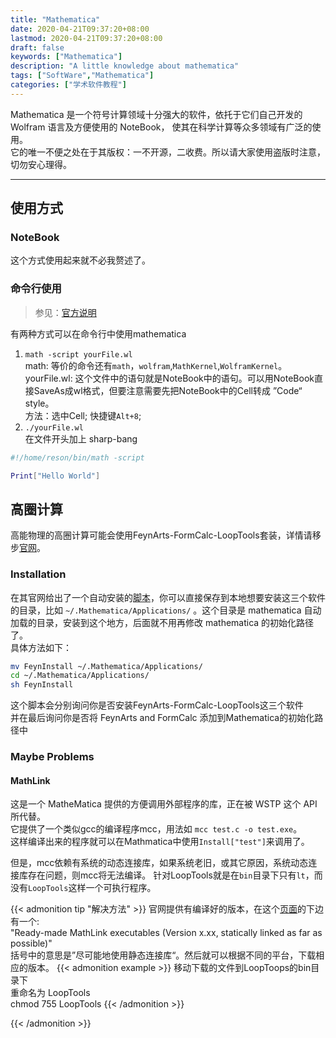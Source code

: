 ```yaml
---
title: "Mathematica"
date: 2020-04-21T09:37:20+08:00
lastmod: 2020-04-21T09:37:20+08:00
draft: false
keywords: ["Mathematica"]
description: "A little knowledge about mathematica"
tags: ["SoftWare","Mathematica"]
categories: ["学术软件教程"]
---
```


Mathematica 是一个符号计算领域十分强大的软件，依托于它们自己开发的 Wolfram 语言及方便使用的 NoteBook， 使其在科学计算等众多领域有广泛的使用。   
它的唯一不便之处在于其版权：一不开源，二收费。所以请大家使用盗版时注意，切勿安心理得。

<!--more-->

---
## 使用方式
### NoteBook
这个方式使用起来就不必我赘述了。

### 命令行使用
> 参见：[官方说明](https://reference.wolfram.com/language/ref/program/WolframKernel.html)  

有两种方式可以在命令行中使用mathematica
1. `math -script yourFile.wl`   
math: 等价的命令还有`math`，`wolfram`,`MathKernel`,`WolframKernel`。  
yourFile.wl: 这个文件中的语句就是NoteBook中的语句。可以用NoteBook直接SaveAs成wl格式，但要注意需要先把NoteBook中的Cell转成 ”Code“ style。  
方法：选中Cell; 快捷键`Alt+8`;
2. `./yourFile.wl`  
在文件开头加上 sharp-bang
```bash
#!/home/reson/bin/math -script

Print["Hello World"]
```

## 高圈计算
高能物理的高圈计算可能会使用FeynArts-FormCalc-LoopTools套装，详情请移步[官网](http://www.feynarts.de/)。  

### Installation
在其官网给出了一个自动安装的[脚本](http://www.feynarts.de/FeynInstall)，你可以直接保存到本地想要安装这三个软件的目录，比如 `~/.Mathematica/Applications/` 。这个目录是 mathematica 自动加载的目录，安装到这个地方，后面就不用再修改 mathematica 的初始化路径了。  
具体方法如下：
``` bash
mv FeynInstall ~/.Mathematica/Applications/
cd ~/.Mathematica/Applications/
sh FeynInstall
```
这个脚本会分别询问你是否安装FeynArts-FormCalc-LoopTools这三个软件  
并在最后询问你是否将 FeynArts and FormCalc 添加到Mathematica的初始化路径中  

### Maybe Problems
#### MathLink
这是一个 MatheMatica 提供的方便调用外部程序的库，正在被 WSTP 这个 API 所代替。  
它提供了一个类似gcc的编译程序mcc，用法如 `mcc test.c -o test.exe`。  
这样编译出来的程序就可以在Mathmatica中使用`Install["test"]`来调用了。  

但是，mcc依赖有系统的动态连接库，如果系统老旧，或其它原因，系统动态连接库存在问题，则mcc将无法编译。
针对LoopTools就是在`bin`目录下只有`lt`，而没有`LoopTools`这样一个可执行程序。  

{{< admonition tip "解决方法" >}}
官网提供有编译好的版本，在这个<a href="http://www.feynarts.de/looptools/">页面</a>的下边有一个:</br>
"Ready-made MathLink executables (Version x.xx, statically linked as far as possible)"  </br>
括号中的意思是”尽可能地使用静态连接库“。然后就可以根据不同的平台，下载相应的版本。
{{< admonition example >}}
移动下载的文件到LoopToops的bin目录下</br>
重命名为 LoopTools</br>
chmod 755 LoopTools
{{< /admonition >}}

{{< /admonition >}} 

